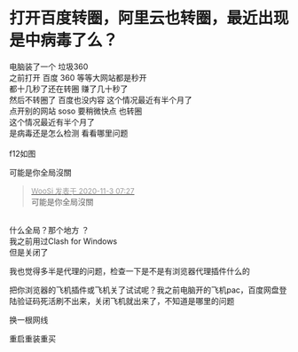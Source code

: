 # 打开百度转圈，阿里云也转圈，最近出现是中病毒了么？


电脑装了一个 垃圾360<br />
之前打开 百度 360 等等大网站都是秒开 <br />
都十几秒了还在转圈 赚了几十秒了 <br />
然后不转圈了 百度也没内容 这个情况最近有半个月了 <br />
点开别的网站 soso 要稍微快点 也转圈 <br />
 这个情况最近有半个月了<br />
是病毒还是怎么检测 看看哪里问题<br />
<br />
f12如图<br />
<img id="aimg_xETZq" onclick="zoom(this, this.src, 0, 0, 0)" class="zoom" src="https://i.loli.net/2020/11/03/UXoCOefhMaxT9Vt.png" onmouseover="img_onmouseoverfunc(this)" onload="thumbImg(this)" border="0" alt="" /><br />


可能是你全局沒關

<div class="quote"><blockquote><font size="2"><a href="https://www.hostloc.com/forum.php?mod=redirect&amp;goto=findpost&amp;pid=9392936&amp;ptid=761548" target="_blank"><font color="#999999">WooSi 发表于 2020-11-3 07:27</font></a></font><br />
可能是你全局沒關</blockquote></div><br />
什么全局？那个地方 ？<br />
我之前用过Clash for Windows <br />
但是关闭了 

我也觉得多半是代理的问题，检查一下是不是有浏览器代理插件什么的

把你浏览器的飞机插件或飞机关了试试呢？我之前电脑开的飞机pac，百度网盘登陆验证码死活刷不出来，关闭飞机就出来了，不知道是哪里的问题<img src="static/image/smiley/default/sweat.gif" smilieid="10" border="0" alt="" />

换一根网线<img src="static/image/smiley/yct/011.gif" smilieid="33" border="0" alt="" />

重启重装重买
